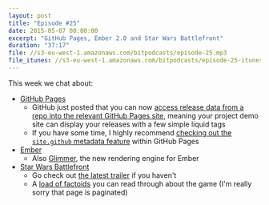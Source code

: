 ```yaml
---
layout: post
title: "Episode #25"
date: 2015-05-07 00:00:00
excerpt: "GitHub Pages, Ember 2.0 and Star Wars Battlefront"
duration: "37:17"
file: //s3-eu-west-1.amazonaws.com/bitpodcasts/episode-25.mp3
file_itunes: //s3-eu-west-1.amazonaws.com/bitpodcasts/episode-25-itunes.m4a
---
```


This week we chat about:

- [GitHub Pages](https://pages.github.com/)
  - GitHub just posted that you can now [access release data from a repo into the relevant GitHub Pages site](https://github.com/blog/1996-releases-metadata-for-github-pages), meaning your project demo site can display your releases with a few simple liquid tags
  - If you have some time, I highly recommend [checking out the ```site.github``` metadata feature](https://help.github.com/articles/repository-metadata-on-github-pages/) within GitHub Pages
- [Ember](http://emberjs.com/)
  - Also [Glimmer](http://emberjs.com/blog/2015/05/05/glimmer-merging.html), the new rendering engine for Ember
- [Star Wars Battlefront](http://starwars.ea.com/starwars/battlefront)
  - Go check out [the latest trailer](https://www.youtube.com/watch?v=ZwWLns7-xN8) if you haven't
  - A [load of factoids](http://www.gamespot.com/gallery/15-essential-facts-you-gotta-know-about-star-wars-/2900-115/) you can read through about the game (I'm really sorry that page is paginated)
